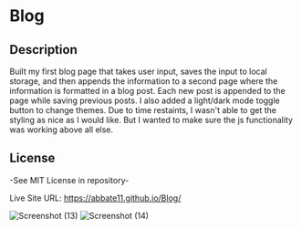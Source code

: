 # Blog

## Description

Built my first blog page that takes user input, saves the input to local storage, and then appends the information to a second page where the information is formatted in a blog post. Each new post is appended to the page while saving previous posts. I also added a light/dark mode toggle button to change themes.  Due to time restaints, I wasn't able to get the styling as nice as I would like. But I wanted to make sure the js functionality was working above all else. 

## License

-See MIT License in repository-

Live Site URL: https://abbate11.github.io/Blog/

![Screenshot (13)](https://github.com/Abbate11/Blog/assets/163916459/76844ee7-171d-475c-a046-2e49b4c74afa)
![Screenshot (14)](https://github.com/Abbate11/Blog/assets/163916459/b3878c0f-f657-41a7-8599-7ccfcae89809)
